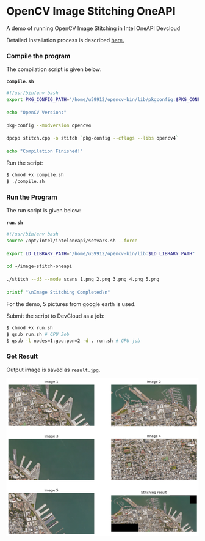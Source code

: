 # OpenCV Image Stitching OneAPI
A demo of running OpenCV Image Stitching in Intel OneAPI Devcloud

Detailed Installation process is described [here.](https://github.com/forkbomb-666/opencv-image-stitching-oneapi/blob/main/opencv-image-stitch-oneapi.ipynb)

### Compile the program

The compilation script is given below:

**`compile.sh`**

```bash
#!/usr/bin/env bash
export PKG_CONFIG_PATH="/home/u59912/opencv-bin/lib/pkgconfig:$PKG_CONFIG_PATH"

echo "OpenCV Version:"

pkg-config --modversion opencv4

dpcpp stitch.cpp -o stitch `pkg-config --cflags --libs opencv4`

echo "Compilation Finished!"
```

Run the script:

```bash
$ chmod +x compile.sh
$ ./compile.sh
```



### Run the Program

The run script is given below:

**`run.sh`**

```bash
#!/usr/bin/env bash
source /opt/intel/inteloneapi/setvars.sh --force

export LD_LIBRARY_PATH="/home/u59912/opencv-bin/lib:$LD_LIBRARY_PATH"

cd ~/image-stitch-oneapi

./stitch --d3 --mode scans 1.png 2.png 3.png 4.png 5.png

printf "\nImage Stitching Completed\n"
```

For the demo, 5 pictures from google earth is used.

Submit the script to DevCloud as a job:

```bash
$ chmod +x run.sh
$ qsub run.sh # CPU Job
$ qsub -l nodes=1:gpu:ppn=2 -d . run.sh # GPU job
```

### Get Result

Output image is saved as `result.jpg`.

![](combined.png)
